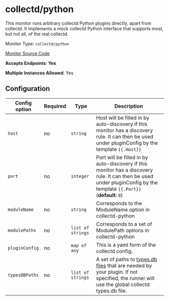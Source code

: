 <!--- GENERATED BY gomplate from scripts/docs/monitor-page.md.tmpl --->

# collectd/python

 This monitor runs arbitrary collectd Python
plugins directly, apart from collectd.  It implements a mock collectd Python
interface that supports most, but not all, of the real collectd.


Monitor Type: `collectd/python`

[Monitor Source Code](https://github.com/signalfx/signalfx-agent/tree/master/internal/monitors/collectd/python)

**Accepts Endpoints**: **Yes**

**Multiple Instances Allowed**: Yes

## Configuration

| Config option | Required | Type | Description |
| --- | --- | --- | --- |
| `host` | no | `string` | Host will be filled in by auto-discovery if this monitor has a discovery rule.  It can then be used under pluginConfig by the template `{{.Host}}` |
| `port` | no | `integer` | Port will be filled in by auto-discovery if this monitor has a discovery rule.  It can then be used under pluginConfig by the template `{{.Port}}` (**default:** `0`) |
| `moduleName` | no | `string` | Corresponds to the ModuleName option in collectd-python |
| `modulePaths` | no | `list of strings` | Corresponds to a set of ModulePath options in collectd-python |
| `pluginConfig` | no | `map of any` | This is a yaml form of the collectd config. |
| `typesDBPaths` | no | `list of strings` | A set of paths to [types.db files](https://collectd.org/documentation/manpages/types.db.5.shtml) that are needed by your plugin.  If not specified, the runner will use the global collectd types.db file. |








